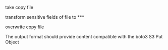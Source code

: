 take copy file

transform sensitive fields of file to ***

overwrite copy file 


The output format should provide content compatible with the boto3 S3 Put Object